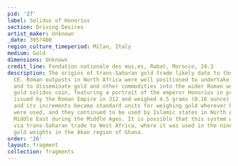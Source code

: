 ```yaml
---
pid: '27'
label: Solidus of Honorius
section: Driving Desires
artist_maker: Unknown
_date: 395?400
region_culture_timeperiod: Milan, Italy
medium: Gold
dimensions: Unknown
credit_line: Fondation nationale des mus‚es, Rabat, Morocco, 24.3
description: The origins of trans-Saharan gold trade likely date to the 4th century
  CE. Roman outposts in North Africa were well positioned to undertake this trade
  and to disseminate gold and other commodities into the wider Roman world. The first
  gold solidus coin, featuring a portrait of the emperor Honorius in profile, was
  issued by the Roman Empire in 312 and weighed 4.5 grams (0.16 ounce). The measure
  and its increments became standard units for weighing gold wherever Roman coins
  were used, and they continued to be used by Islamic states in North Africa and the
  Middle East during the Middle Ages. It is possible that this system was also transferred
  via trans-Saharan trade to West Africa, where it was used in the nineteenth-century
  gold weights in the Akan region of Ghana.
order: '26'
layout: fragment
collection: fragments
---
```


